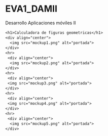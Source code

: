 # EVA1_DAMII
Desarrollo Aplicaciones móviles II
<!DOCTYPE html>
<html>
  <body>
    
    <h1>Calculadora de figuras geometricas</h1>
    <div align="center">
      <img src="mockup1.png" alt="portada">
    </div>
    <hr>
     <div align="center">
      <img src="mockup2.png" alt="portada">
    </div>
    <hr>
     <div align="center">
     <img src="mockup3.png" alt="portada">
    </div>
    <hr>
     <div align="center">
     <img src="mockup4.png" alt="portada">
    </div>
    <hr>
     <div align="center">
      <img src="mockup5.png" alt="portada">
    </div>
</body>
</html>
